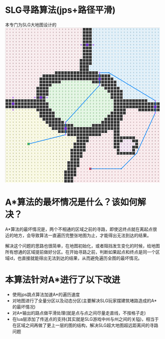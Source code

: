 # SLG寻路算法(jps+路径平滑)
本专门为SLG大地图设计的
![](./review.png)

# A*算法的最坏情况是什么？该如何解决？
A*算法的最坏情况是，两个不相通的区域之前的寻路，即使这终点就在离起点很近的地方，会导致算法一直遍历完整张地图为止，才能得出无法到达的结果。

解决这个问题的思路也很简单，在地图初始化，或者阻挡发生变化的时候，给地图所有想通的区域提前做好分区。在开始寻路之前，判断如果起点和终点是同一个区域id，也直接就能得出无法到达的结果，从而避免遍历全图的最坏情况。

# 本算法针对A*进行了以下改进
+ 使用jps跳点算法加速A*的遍历速度
+ 对地图进行了全量分区以及动态分区(主要解决SLG玩家摆建筑堵路造成的A*的最坏情况)
+ 对A*输出的路点做平滑处理(就是点与点之间尽量走直线，不按格子走)
+ 在lua层添加了传送点的支持(其实就是SLG游戏中州与州之间的关隘)，相当于在区域之间再做了更上一层的图的结构，解决SLG超大地图超远距离间的寻路问题